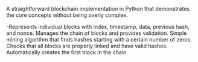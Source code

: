A straightforward blockchain implementation in Python that demonstrates the core concepts without being overly complex.

-Represents individual blocks with index, timestamp, data, previous hash, and nonce. Manages the chain of blocks and provides validation. Simple mining algorithm that finds hashes starting with a certain number of zeros. Checks that all blocks are properly linked and have valid hashes. Automatically creates the first block in the chain